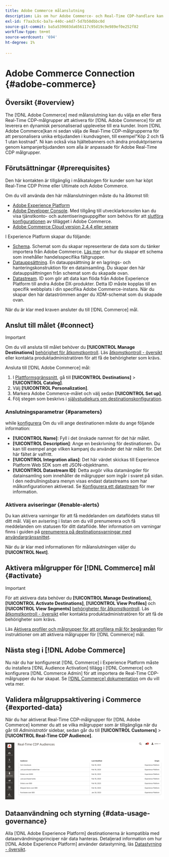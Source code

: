 ```yaml
---
title: Adobe Commerce målanslutning
description: Läs om hur Adobe Commerce- och Real-Time CDP-handlare kan personalisera shoppingupplevelsen genom att leverera relevant webbinnehåll och kampanjer, anpassade till kundgrupper som byggts och hanteras inom Real-Time CDP.
exl-id: f7aa3c6c-ba7a-440c-a4d7-5d7b50dbbc0d
source-git-commit: ba5a539603da656117c95d19c9e989ef0e252f82
workflow-type: tm+mt
source-wordcount: '694'
ht-degree: 1%

---
```


# Adobe Commerce Connection {#adobe-commerce}

## Översikt {#overview}

The [!DNL Adobe Commerce] med målanslutning kan du välja en eller flera Real-Time CDP-målgrupper att aktivera för [!DNL Adobe Commerce] för att leverera en dynamisk personaliserad upplevelse till era kunder. Inom [!DNL Adobe Commerce]kan ni sedan välja de Real-Time CDP-målgrupperna för att personalisera unika erbjudanden i kundvagnen, till exempel&quot;Köp 2 och få 1 utan kostnad&quot;. Ni kan också visa hjältebanners och ändra produktpriserna genom kampanjerbjudanden som alla är anpassade för Adobe Real-Time CDP målgrupper.

## Förutsättningar {#prerequisites}

Den här kontakten är tillgänglig i målkatalogen för kunder som har köpt Real-Time CDP Prime eller Ultimate och Adobe Commerce.

Om du vill använda den här målanslutningen måste du ha åtkomst till:

- [Adobe Experience Platform](https://experience.adobe.com/)
- [Adobe Developer Console](https://developer.adobe.com/developer-console/docs/guides/getting-started/). Med tillgång till utvecklarkonsolen kan du visa tjänstkonto- och autentiseringsuppgifter som behövs för att [slutföra konfigurationen](https://experienceleague.adobe.com/docs/commerce-admin/customers/customers-menu/audience-activation.html#configure-the-extension) av tillägget i Adobe Commerce.
- [Adobe Commerce Cloud version 2.4.4 eller senare](https://business.adobe.com/products/magento/magento-commerce.html)

I Experience Platform skapar du följande:

- [Schema](../../../xdm/schema/composition.md). Schemat som du skapar representerar de data som du tänker importera från Adobe Commerce. [Läs mer](https://experienceleague.adobe.com/docs/commerce-merchant-services/experience-platform-connector/fundamentals/update-xdm.html) om hur du skapar ett schema som innehåller handelsspecifika fältgrupper.
- [Datauppsättning](../../../catalog/datasets/user-guide.md#create). En datauppsättning är en lagrings- och hanteringskonstruktion för en datainsamling. Du skapar den här datauppsättningen från schemat som du skapade ovan.
- [Datastream](../../../datastreams/overview.md#create). ID som gör att data kan flöda från Adobe Experience Platform till andra Adobe DX-produkter. Detta ID måste kopplas till en specifik webbplats i din specifika Adobe Commerce-instans. När du skapar den här dataströmmen anger du XDM-schemat som du skapade ovan.

När du är klar med kraven ansluter du till [!DNL Commerce] mål.

## Anslut till målet {#connect}

>[!IMPORTANT]
> 
>Om du vill ansluta till målet behöver du **[!UICONTROL Manage Destinations]** [behörighet för åtkomstkontroll](/help/access-control/home.md#permissions). Läs [åtkomstkontroll - översikt](/help/access-control/ui/overview.md) eller kontakta produktadministratören för att få de behörigheter som krävs.

Ansluta till [!DNL Adobe Commerce] mål:

1. I [Plattformsgränssnitt](https://experience.adobe.com/platform/), gå till **[!UICONTROL Destinations]** > **[!UICONTROL Catalog]**.
1. Välj **[!UICONTROL Personalization]**.
1. Markera Adobe Commerce-målet och välj sedan **[!UICONTROL Set up]**.
1. Följ stegen som beskrivs i [självstudiekurs om destinationskonfiguration](../../ui/connect-destination.md).

### Anslutningsparametrar {#parameters}

while [konfigurera](../../ui/connect-destination.md) Om du vill ange destinationen måste du ange följande information:

- **[!UICONTROL Name]**: Fyll i det önskade namnet för det här målet.
- **[!UICONTROL Description]**: Ange en beskrivning för destinationen. Du kan till exempel ange vilken kampanj du använder det här målet för. Det här fältet är valfritt.
- **[!UICONTROL Integration alias]**: Det här värdet skickas till Experience Platform Web SDK som ett JSON-objektnamn.
- **[!UICONTROL Datastream ID]**: Detta avgör vilka datamängder för datainsamling som innehåller de målgrupper som ingår i svaret på sidan. I den nedrullningsbara menyn visas endast datastreams som har målkonfigurationen aktiverad. Se [Konfigurera ett datastream](../../../datastreams/overview.md) för mer information.

### Aktivera aviseringar {#enable-alerts}

Du kan aktivera varningar för att få meddelanden om dataflödets status till ditt mål. Välj en avisering i listan om du vill prenumerera och få meddelanden om statusen för ditt dataflöde. Mer information om varningar finns i guiden på [prenumerera på destinationsvarningar med användargränssnittet](../../ui/alerts.md).

När du är klar med informationen för målanslutningen väljer du **[!UICONTROL Next]**.

## Aktivera målgrupper för [!DNL Commerce] mål {#activate}

>[!IMPORTANT]
> 
>För att aktivera data behöver du **[!UICONTROL Manage Destinations]**, **[!UICONTROL Activate Destinations]**, **[!UICONTROL View Profiles]** och **[!UICONTROL View Segments]** [behörigheter för åtkomstkontroll](/help/access-control/home.md#permissions). Läs [åtkomstkontroll - översikt](/help/access-control/ui/overview.md) eller kontakta produktadministratören för att få de behörigheter som krävs.

Läs [Aktivera profiler och målgrupper för att profilera mål för begäranden](../../ui/activate-edge-personalization-destinations.md) för instruktioner om att aktivera målgrupper för [!DNL Commerce] mål.

## Nästa steg i [!DNL Adobe Commerce]

Nu när du har konfigurerat [!DNL Commerce] i Experience Platform måste du installera [!DNL Audience Activation] tillägg i [!DNL Commerce] och konfigurera [!DNL Commerce Admin] för att importera de Real-Time CDP-målgrupper du har skapat. Se [[!DNL Commerce] dokumentation](https://experienceleague.adobe.com/docs/commerce-admin/customers/customers-menu/audience-activation.html) om du vill veta mer.

## Validera målgruppsaktivering i Commerce {#exported-data}

När du har aktiverat Real-Time CDP-målgrupper för [!DNL Adobe Commerce] kommer du att se vilka målgrupper som är tillgängliga när du går till _Administratör_ sidebar, sedan går du till **[!UICONTROL Customers]** > **[!UICONTROL Real-Time CDP Audience]**.

![Real-Time CDP Auditions Dashboard](../../assets/catalog/personalization/adobe-commerce/audience-library.png)

## Dataanvändning och styrning {#data-usage-governance}

Alla [!DNL Adobe Experience Platform] destinationerna är kompatibla med dataanvändningsprinciper när data hanteras. Detaljerad information om hur [!DNL Adobe Experience Platform] använder datastyrning, läs [Datastyrning - översikt](/help/data-governance/home.md).
